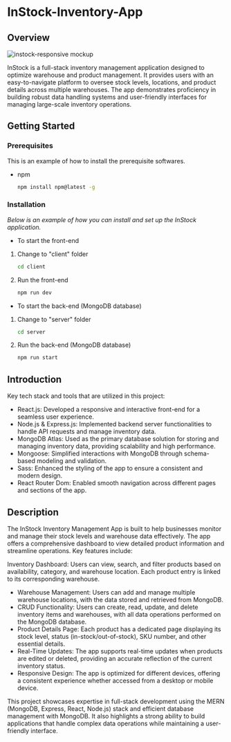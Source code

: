 # InStock-Inventory-App
## Overview
![instock-responsive mockup](https://github.com/hwrdyen/InStock-Inventory-App/assets/54991780/8fac0491-ddd1-4dda-b638-74d8cc9a16c0)

InStock is a full-stack inventory management application designed to optimize warehouse and product management. It provides users with an easy-to-navigate platform to oversee stock levels, locations, and product details across multiple warehouses. The app demonstrates proficiency in building robust data handling systems and user-friendly interfaces for managing large-scale inventory operations.

## Getting Started

### Prerequisites
This is an example of  how to install the prerequisite softwares.
* npm
  ```sh
  npm install npm@latest -g
  ```
  
### Installation
_Below is an example of how you can install and set up the InStock application._
- To start the front-end
1. Change to "client" folder
   ```sh
   cd client
   ```
2. Run the front-end
   ```sh
   npm run dev
   ```
- To start the back-end (MongoDB database)
1. Change to "server" folder
   ```sh
   cd server
   ```
2. Run the back-end (MongoDB database)
   ```sh
   npm run start
   ```

## Introduction
Key tech stack and tools that are utilized in this project:
- React.js: Developed a responsive and interactive front-end for a seamless user experience.
- Node.js & Express.js: Implemented backend server functionalities to handle API requests and manage inventory data.
- MongoDB Atlas: Used as the primary database solution for storing and managing inventory data, providing scalability and high performance.
- Mongoose: Simplified interactions with MongoDB through schema-based modeling and validation.
- Sass: Enhanced the styling of the app to ensure a consistent and modern design.
- React Router Dom: Enabled smooth navigation across different pages and sections of the app.

## Description
The InStock Inventory Management App is built to help businesses monitor and manage their stock levels and warehouse data effectively. The app offers a comprehensive dashboard to view detailed product information and streamline operations. Key features include:

Inventory Dashboard: Users can view, search, and filter products based on availability, category, and warehouse location. Each product entry is linked to its corresponding warehouse.
- Warehouse Management: Users can add and manage multiple warehouse locations, with the data stored and retrieved from MongoDB.
- CRUD Functionality: Users can create, read, update, and delete inventory items and warehouses, with all data operations performed on the MongoDB database.
- Product Details Page: Each product has a dedicated page displaying its stock level, status (in-stock/out-of-stock), SKU number, and other essential details.
- Real-Time Updates: The app supports real-time updates when products are edited or deleted, providing an accurate reflection of the current inventory status.
- Responsive Design: The app is optimized for different devices, offering a consistent experience whether accessed from a desktop or mobile device.

This project showcases expertise in full-stack development using the MERN (MongoDB, Express, React, Node.js) stack and efficient database management with MongoDB. It also highlights a strong ability to build applications that handle complex data operations while maintaining a user-friendly interface.
